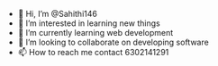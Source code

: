 - 👋 Hi, I’m @Sahithi146
- 👀 I’m interested in learning new things
- 🌱 I’m currently learning web development
- 💞️ I’m looking to collaborate on developing software
- 📫 How to reach me contact 6302141291


